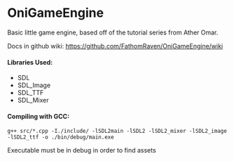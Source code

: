 # OniGameEngine

Basic little game engine, based off of the tutorial series from Ather Omar.

Docs in github wiki:
https://github.com/FathomRaven/OniGameEngine/wiki

#### Libraries Used:

* SDL
* SDL_Image
* SDL_TTF
* SDL_Mixer

#### Compiling with GCC:
```
g++ src/*.cpp -I./include/ -lSDL2main -lSDL2 -lSDL2_mixer -lSDL2_image -lSDL2_ttf -o ./bin/debug/main.exe
```
Executable must be in debug in order to find assets 
